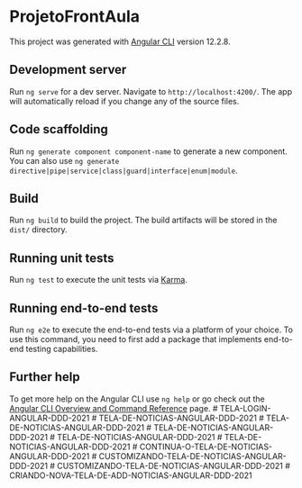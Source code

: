 # ProjetoFrontAula

This project was generated with [Angular CLI](https://github.com/angular/angular-cli) version 12.2.8.

## Development server

Run `ng serve` for a dev server. Navigate to `http://localhost:4200/`. The app will automatically reload if you change any of the source files.

## Code scaffolding

Run `ng generate component component-name` to generate a new component. You can also use `ng generate directive|pipe|service|class|guard|interface|enum|module`.

## Build

Run `ng build` to build the project. The build artifacts will be stored in the `dist/` directory.

## Running unit tests

Run `ng test` to execute the unit tests via [Karma](https://karma-runner.github.io).

## Running end-to-end tests

Run `ng e2e` to execute the end-to-end tests via a platform of your choice. To use this command, you need to first add a package that implements end-to-end testing capabilities.

## Further help

To get more help on the Angular CLI use `ng help` or go check out the [Angular CLI Overview and Command Reference](https://angular.io/cli) page.
#   T E L A - L O G I N - A N G U L A R - D D D - 2 0 2 1  
 #   T E L A - D E - N O T I C I A S - A N G U L A R - D D D - 2 0 2 1  
 #   T E L A - D E - N O T I C I A S - A N G U L A R - D D D - 2 0 2 1  
 #   T E L A - D E - N O T I C I A S - A N G U L A R - D D D - 2 0 2 1  
 #   T E L A - D E - N O T I C I A S - A N G U L A R - D D D - 2 0 2 1  
 #   T E L A - D E - N O T I C I A S - A N G U L A R - D D D - 2 0 2 1  
 #   C O N T I N U A - O - T E L A - D E - N O T I C I A S - A N G U L A R - D D D - 2 0 2 1  
 #   C U S T O M I Z A N D O - T E L A - D E - N O T I C I A S - A N G U L A R - D D D - 2 0 2 1  
 #   C U S T O M I Z A N D O - T E L A - D E - N O T I C I A S - A N G U L A R - D D D - 2 0 2 1  
 #   C R I A N D O - N O V A - T E L A - D E - A D D - N O T I C I A S - A N G U L A R - D D D - 2 0 2 1  
 